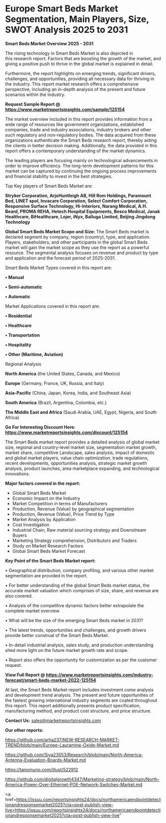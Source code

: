 # Europe Smart Beds Market Segmentation, Main Players, Size, SWOT Analysis 2025 to 2031

<Strong> Smart Beds Market Overview 2025 - 2031</strong>

The rising technology in Smart Beds Market is also depicted in this research report. Factors that are boosting the growth of the market, and giving a positive push to thrive in the global market is explained in detail.

Furthermore, the report highlights on emerging trends, significant drivers, challenges, and opportunities, providing all necessary data for thriving in the industry. This report market research offers a comprehensive perspective, including an in-depth analysis of the present and future scenarios within the industry.

<strong>Request Sample Report @ <a href=https://www.marketreportsinsights.com/sample/125154>https://www.marketreportsinsights.com/sample/125154</a></strong>

The market overview included in this report provides information from a wide range of resources like government organizations, established companies, trade and industry associations, industry brokers and other such regulatory and non-regulatory bodies. The data acquired from these organizations authenticate the Smart Beds research report, thereby aiding the clients in better decision making. Additionally, the data provided in this report offers a contemporary understanding of the market dynamics.

The leading players are focusing mainly on technological advancements in order to improve efficiency. The long-term development patterns for this market can be captured by continuing the ongoing process improvements and financial stability to invest in the best strategies.

Top Key players of Smart Beds Market are:

<strong>Stryker Corporation, ArjoHuntleigh AB, Hill Rom Holdings, Paramount Bed, LINET spol, Invacare Corporation, Select Comfort Corporation, Responsive Surface Technology, Hi-Interiors, Narang Medical, A.H. Beard, PROMA REHA, Hetech Hospital Equipments, Besco Medical, Janak Healthcare, BiHealthcare, Lojer, iNyx, Balluga Limited, Beijing Jingdong Technology</strong>

<strong><b>Global Smart Beds Market Scope and Size:</b></strong>
The Smart Beds market is declared segment by company, region (country), type, and application. Players, stakeholders, and other participants in the global Smart Beds market will gain the market scope as they use the report as a powerful resource. The segmental analysis focuses on revenue and product by type and application and the forecast period of 2025-2031.

Smart Beds Market Types covered in this report are:

<strong>• Manual

• Semi-automatic

• Automatic</strong>

Market Applications covered in this report are:

<strong>• Residential

• Healthcare

• Transportation

• Hospitality

• Other (Maritime, Aviation)</strong> 

Regional Analysis

<strong>North America</strong> (the United States, Canada, and Mexico)

<strong>Europe</strong> (Germany, France, UK, Russia, and Italy)

<strong>Asia-Pacific</strong> (China, Japan, Korea, India, and Southeast Asia)

<strong>South America</strong> (Brazil, Argentina, Colombia, etc.)

<strong>The Middle East and Africa</strong> (Saudi Arabia, UAE, Egypt, Nigeria, and South Africa)

<strong>Go For Interesting Discount Here: <a href=https://www.marketreportsinsights.com/discount/125154>https://www.marketreportsinsights.com/discount/125154</a></strong>

The Smart Beds market report provides a detailed analysis of global market size, regional and country-level market size, segmentation market growth, market share, competitive Landscape, sales analysis, impact of domestic and global market players, value chain optimization, trade regulations, recent developments, opportunities analysis, strategic market growth analysis, product launches, area marketplace expanding, and technological innovations.

<strong><b>Major factors covered in the report:</b></strong>
<ul>
  <li>Global Smart Beds Market </li>
  <li>Economic Impact on the Industry</li>
  <li>Market Competition in terms of Manufacturers</li>
  <li>Production, Revenue (Value) by geographical segmentation</li>
  <li>Production, Revenue (Value), Price Trend by Type</li>
  <li>Market Analysis by Application</li>
  <li>Cost Investigation</li>
  <li>Industrial Chain, Raw material sourcing strategy and Downstream Buyers</li>
  <li>Marketing Strategy comprehension, Distributors and Traders</li>
  <li>Study on Market Research Factors</li>
  <li>Global Smart Beds Market Forecast</li>
</ul>

<strong><b>Key Point of the Smart Beds Market report:</b></strong>

• Geographical distribution, company profiling, and various other market segmentation are provided in the report.

• For better understanding of the global Smart Beds market status, the accurate market valuation which comprises of size, share, and revenue are also covered.

• Analysis of the competitive dynamic factors better extrapolate the complete market overview

• What will be the size of the emerging Smart Beds market in 2031?

• The latest trends, opportunities and challenges, and growth drivers provide better construal of the Smart Beds Market.

• In-detail industrial analysis, sales study, and production understanding shed more light on the future market growth rate and scope.

• Report also offers the opportunity for customization as per the customer request.

<strong><b>View Full Report @ <a href=https://www.marketreportsinsights.com/industry-forecast/smart-beds-market-2022-125154>https://www.marketreportsinsights.com/industry-forecast/smart-beds-market-2022-125154</a></b></strong>


At last, the Smart Beds Market report includes investment come analysis and development trend analysis. The present and future opportunities of the fastest growing international industry segments are coated throughout this report. This report additionally presents product specification, manufacturing method, and product cost structure, and price structure.

<strong>Contact Us:</strong>
sales@marketreportsinsights.com

<strong>Our other reports:</strong>

<a href=https://github.com/arha237/NEW-RESEARCH-MARKET-TREND/blob/main/Europe-Lauramine-Oxide-Market.md>https://github.com/arha237/NEW-RESEARCH-MARKET-TREND/blob/main/Europe-Lauramine-Oxide-Market.md</a>

<a href=https://github.com/Siya23553/Research/blob/main/North-America-Antenna-Evaluation-Boards-Market.md>https://github.com/Siya23553/Research/blob/main/North-America-Antenna-Evaluation-Boards-Market.md</a>

<a href=https://tanomuno.com/illust/522912>https://tanomuno.com/illust/522912</a>

<a href=https://github.com/digitalgrowth4347/Marketing-strategy/blob/main/North-America-Power-Over-Ethernet-POE-Network-Switches-Market.md>https://github.com/digitalgrowth4347/Marketing-strategy/blob/main/North-America-Power-Over-Ethernet-POE-Network-Switches-Market.md</a>

<a href=https://issuu.com/reportsinsights24/docs/northamericaendpointdetectionandresponsemarket2025?cta=post-publish-view-live>https://issuu.com/reportsinsights24/docs/northamericaendpointdetectionandresponsemarket2025?cta=post-publish-view-live</a>"
